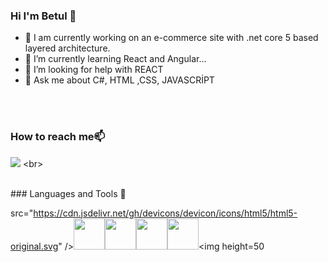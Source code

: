 ### Hi I'm Betul 👋


- 🔭 I am currently working on an e-commerce site with .net core 5 based layered architecture.
- 🌱 I’m currently learning React and Angular...
- 🤔 I’m looking for help with REACT
- 💬 Ask me about C#, HTML ,CSS, JAVASCRİPT
<br>
</hr>
<br>

### How to reach me📫

[![](https://img.shields.io/badge/linkedin-%230077B5.svg?style=for-the-badge&logo=linkedin)]([https://www.linkedin.com/in/zluvsand/](https://www.linkedin.com/in/bet%C3%BCl-k%C3%B6k-%C3%B6l%C3%A7er-364917227/))
<br>
</hr>
<br>
###  Languages and Tools 🔧

src="https://cdn.jsdelivr.net/gh/devicons/devicon/icons/html5/html5-original.svg" /><img height=50                                                                        
src="https://cdn.jsdelivr.net/gh/devicons/devicon/icons/css3/css3-original.svg" /><img height=50 
src="https://cdn.jsdelivr.net/gh/devicons/devicon/icons/react/react-original.svg" /><img height=50 
src="https://cdn.jsdelivr.net/gh/devicons/devicon/icons/git/git-plain.svg"/><img height=50 
src="https://cdn.jsdelivr.net/gh/devicons/devicon/icons/github/github-original.svg"/><img height=50 
